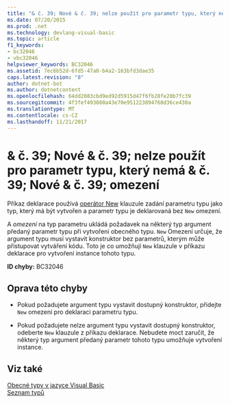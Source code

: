 ```yaml
---
title: "& č. 39; Nové & č. 39; nelze použít pro parametr typu, který nemá & č. 39; Nové & č. 39; omezení"
ms.date: 07/20/2015
ms.prod: .net
ms.technology: devlang-visual-basic
ms.topic: article
f1_keywords:
- bc32046
- vbc32046
helpviewer_keywords: BC32046
ms.assetid: 7ec6b52d-6fd5-47a0-b4a2-163bfd3dae35
caps.latest.revision: "8"
author: dotnet-bot
ms.author: dotnetcontent
ms.openlocfilehash: 64dd2083cbd9ed92d5915d47f6fb28fe20b7fc39
ms.sourcegitcommit: 4f3fef493080a43e70e951223894768d36ce430a
ms.translationtype: MT
ms.contentlocale: cs-CZ
ms.lasthandoff: 11/21/2017
---
```

# <a name="39new39-cannot-be-used-on-a-type-parameter-that-does-not-have-a-39new39-constraint"></a>& č. 39; Nové & č. 39; nelze použít pro parametr typu, který nemá & č. 39; Nové & č. 39; omezení
Příkaz deklarace používá [operátor New](../../visual-basic/language-reference/operators/new-operator.md) klauzule zadání parametru typu jako typ, který má být vytvořen a parametr typu je deklarovaná bez `New` omezení.  
  
 A *omezení* na typ parametru ukládá požadavek na některý typ argument předaný parametr typu při vytvoření obecného typu. `New` Omezení určuje, že argument typu musí vystavit konstruktor bez parametrů, kterým může přistupovat vytváření kódu. Toto je co umožňují `New` klauzule v příkazu deklarace pro vytvoření instance tohoto typu.  
  
 **ID chyby:** BC32046  
  
## <a name="to-correct-this-error"></a>Oprava této chyby  
  
-   Pokud požadujete argument typu vystavit dostupný konstruktor, přidejte `New` omezení pro deklaraci parametru typu.  
  
-   Pokud požadujete nelze argument typu vystavit dostupný konstruktor, odeberte `New` klauzule z příkazu deklarace. Nebudete moct zaručit, že některý typ argument předaný parametr tohoto typu umožňuje vytvoření instance.  
  
## <a name="see-also"></a>Viz také  
 [Obecné typy v jazyce Visual Basic](../../visual-basic/programming-guide/language-features/data-types/generic-types.md)  
 [Seznam typů](../../visual-basic/language-reference/statements/type-list.md)
